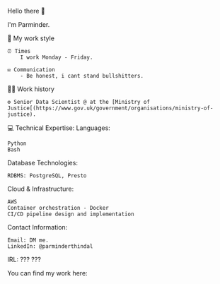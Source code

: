 Hello there 👋

I'm Parminder.

💼 My work style

    ⏰ Times
        I work Monday - Friday.
        
    ✉️ Communication
        - Be honest, i cant stand bullshitters.
        
👨‍💻 Work history

    ⚙️ Senior Data Scientist @ at the [Ministry of Justice[(https://www.gov.uk/government/organisations/ministry-of-justice).


💻 Technical Expertise:
Languages:

    Python
    Bash
    
Database Technologies:

    RDBMS: PostgreSQL, Presto

Cloud & Infrastructure:

    AWS
    Container orchestration - Docker
    CI/CD pipeline design and implementation

Contact Information:

    Email: DM me.
    LinkedIn: @parminderthindal

IRL:
    ???
    ???
    
You can find my work here:
